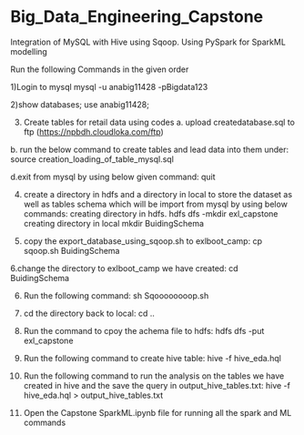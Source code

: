 # Big_Data_Engineering_Capstone
Integration of MySQL with Hive using Sqoop. Using PySpark for SparkML modelling


Run the following Commands in the given order

1)Login to mysql
mysql -u anabig11428 -pBigdata123

2)show databases;
use anabig11428;

3) Create tables for retail data using codes
a. upload createdatabase.sql to ftp (https://npbdh.cloudloka.com/ftp)

b. run the below command to create tables and lead data into them under:
source creation_loading_of_table_mysql.sql 

d.exit from mysql by using below given command:
quit

4. create a directory in hdfs and a directory in local to store the dataset as well as tables schema which will be import from mysql by using below commands:
creating directory in hdfs. 
hdfs dfs -mkdir exl_capstone
creating directory in local
mkdir BuidingSchema

5. copy the export_database_using_sqoop.sh to exlboot_camp:
cp sqoop.sh BuidingSchema

6.change the directory to exlboot_camp we have created:
cd BuidingSchema 

6. Run the following command:
sh Sqoooooooop.sh 

7. cd the directory back to local:
cd ..

8. Run the command to cpoy the achema file to hdfs:
hdfs dfs -put exl_capstone

9) Run the following command to create hive table:
hive -f hive_eda.hql

10) Run the following command to run the analysis on the tables we have created in hive and the save the query in output_hive_tables.txt:
hive -f hive_eda.hql > output_hive_tables.txt

11) Open the Capstone SparkML.ipynb file for running all the spark and ML commands
